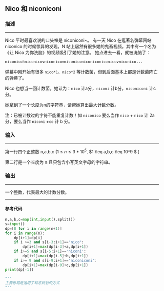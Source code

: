 ## Nico 和 niconiconi
### 描述

* * *

Nico 平时最喜欢说的口头禅是 niconiconi~。
有一天 Nico 在逛著名弹幕网站 niconico 的时候惊异的发现，N 站上居然有很多她的鬼畜视频。其中有一个名为《让 Nico 为你洗脑》的视频吸引了她的注意。 她点进去一看，就被洗脑了：
```python
niconicohniconicovniconicovniconiconiconiconiconicovniconico...
```
弹幕中刚开始有很多 `nico*1`、`nico*2` 等计数菌，但到后面基本上都是计数菌阵亡的弹幕了。

Nico 也想当一回计数菌。她认为：`nico` 计a分，`niconi` 计b分，`niconiconi` 计c分。

她拿到了一个长度为n的字符串，请帮她算出最大计数分数。

注：已被计数过的字符不能重复计数！如 `niconico` 要么当作 `nico` + `nico` 计 2a分，要么当作 `niconi` +`co` 计 b 分。



### 输入

* * *
第一行四个正整数 n,a,b,c ($1 \leqslant n \leqslant 3*10^5$, $1 \leq a,b,c \leq 10^9 $ )

第二行是一个长度为 n 且只包含小写英文字母的字符串。

### 输出
***
一个整数，代表最大的计数分数。

***


#### 参考代码
```python
n,a,b,c=map(int,input().split())
s=input()
dp=[0 for i in range(n+1)]
for i in range(n):
    dp[i+1]=dp[i]
    if i >=3 and s[i-3:i+1]=="nico":
        dp[i+1]=max(dp[i-3]+a,dp[i+1])
    if i>=5 and s[i-5:i+1]=='niconi':
        dp[i+1]=max(dp[i-5]+b,dp[i+1])
    if i>= 9 and s[i-9:i+1]=="niconiconi":
        dp[i+1]=max(dp[i-9]+c,dp[i+1])
print(dp[-1])

"""
主要思路是运用了动态规划的方式
"""

```
